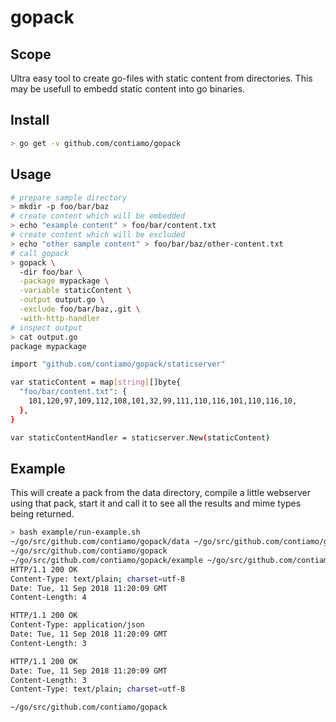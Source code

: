 gopack
======

## Scope

Ultra easy tool to create go-files with static content from directories. This may be usefull to embedd static content into go binaries.

## Install
```bash
> go get -v github.com/contiamo/gopack
```

## Usage
```bash
# prepare sample directory
> mkdir -p foo/bar/baz
# create content which will be embedded
> echo "example content" > foo/bar/content.txt
# create content which will be excluded
> echo "other sample content" > foo/bar/baz/other-content.txt
# call gopack
> gopack \
  -dir foo/bar \
  -package mypackage \
  -variable staticContent \
  -output output.go \
  -exclude foo/bar/baz,.git \
  -with-http-handler
# inspect output
> cat output.go
package mypackage

import "github.com/contiamo/gopack/staticserver"

var staticContent = map[string][]byte{
  "foo/bar/content.txt": {
    101,120,97,109,112,108,101,32,99,111,110,116,101,110,116,10,
  },
}

var staticContentHandler = staticserver.New(staticContent)
```

## Example
This will create a pack from the data directory, compile a little webserver using that pack, start it and call it to see all the results and mime types being returned.
```bash
> bash example/run-example.sh
~/go/src/github.com/contiamo/gopack/data ~/go/src/github.com/contiamo/gopack
~/go/src/github.com/contiamo/gopack
~/go/src/github.com/contiamo/gopack/example ~/go/src/github.com/contiamo/gopack
HTTP/1.1 200 OK
Content-Type: text/plain; charset=utf-8
Date: Tue, 11 Sep 2018 11:20:09 GMT
Content-Length: 4

HTTP/1.1 200 OK
Content-Type: application/json
Date: Tue, 11 Sep 2018 11:20:09 GMT
Content-Length: 3

HTTP/1.1 200 OK
Date: Tue, 11 Sep 2018 11:20:09 GMT
Content-Length: 3
Content-Type: text/plain; charset=utf-8

~/go/src/github.com/contiamo/gopack
```
